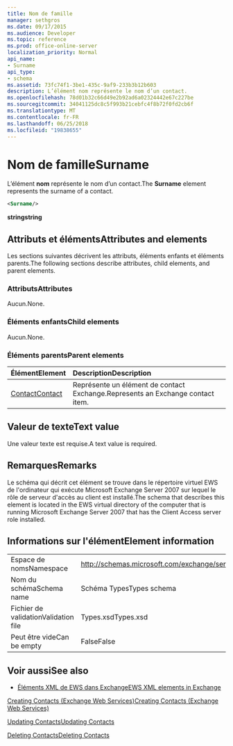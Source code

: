 ```yaml
---
title: Nom de famille
manager: sethgros
ms.date: 09/17/2015
ms.audience: Developer
ms.topic: reference
ms.prod: office-online-server
localization_priority: Normal
api_name:
- Surname
api_type:
- schema
ms.assetid: 73fc74f1-3be1-435c-9af9-233b3b12b603
description: L’élément nom représente le nom d’un contact.
ms.openlocfilehash: 78d01b32c66d49e2b92ad6a02324442e67c227be
ms.sourcegitcommit: 34041125dc8c5f993b21cebfc4f8b72f0fd2cb6f
ms.translationtype: MT
ms.contentlocale: fr-FR
ms.lasthandoff: 06/25/2018
ms.locfileid: "19838655"
---
```

# <a name="surname"></a><span data-ttu-id="71213-103">Nom de famille</span><span class="sxs-lookup"><span data-stu-id="71213-103">Surname</span></span>

<span data-ttu-id="71213-104">L’élément **nom** représente le nom d’un contact.</span><span class="sxs-lookup"><span data-stu-id="71213-104">The **Surname** element represents the surname of a contact.</span></span> 
  
```xml
<Surname/>
```

 <span data-ttu-id="71213-105">**string**</span><span class="sxs-lookup"><span data-stu-id="71213-105">**string**</span></span>
## <a name="attributes-and-elements"></a><span data-ttu-id="71213-106">Attributs et éléments</span><span class="sxs-lookup"><span data-stu-id="71213-106">Attributes and elements</span></span>

<span data-ttu-id="71213-107">Les sections suivantes décrivent les attributs, éléments enfants et éléments parents.</span><span class="sxs-lookup"><span data-stu-id="71213-107">The following sections describe attributes, child elements, and parent elements.</span></span>
  
### <a name="attributes"></a><span data-ttu-id="71213-108">Attributs</span><span class="sxs-lookup"><span data-stu-id="71213-108">Attributes</span></span>

<span data-ttu-id="71213-109">Aucun.</span><span class="sxs-lookup"><span data-stu-id="71213-109">None.</span></span>
  
### <a name="child-elements"></a><span data-ttu-id="71213-110">Éléments enfants</span><span class="sxs-lookup"><span data-stu-id="71213-110">Child elements</span></span>

<span data-ttu-id="71213-111">Aucun.</span><span class="sxs-lookup"><span data-stu-id="71213-111">None.</span></span>
  
### <a name="parent-elements"></a><span data-ttu-id="71213-112">Éléments parents</span><span class="sxs-lookup"><span data-stu-id="71213-112">Parent elements</span></span>

|<span data-ttu-id="71213-113">**Élément**</span><span class="sxs-lookup"><span data-stu-id="71213-113">**Element**</span></span>|<span data-ttu-id="71213-114">**Description**</span><span class="sxs-lookup"><span data-stu-id="71213-114">**Description**</span></span>|
|:-----|:-----|
|[<span data-ttu-id="71213-115">Contact</span><span class="sxs-lookup"><span data-stu-id="71213-115">Contact</span></span>](contact.md) <br/> |<span data-ttu-id="71213-116">Représente un élément de contact Exchange.</span><span class="sxs-lookup"><span data-stu-id="71213-116">Represents an Exchange contact item.</span></span>  <br/> |
   
## <a name="text-value"></a><span data-ttu-id="71213-117">Valeur de texte</span><span class="sxs-lookup"><span data-stu-id="71213-117">Text value</span></span>

<span data-ttu-id="71213-118">Une valeur texte est requise.</span><span class="sxs-lookup"><span data-stu-id="71213-118">A text value is required.</span></span>
  
## <a name="remarks"></a><span data-ttu-id="71213-119">Remarques</span><span class="sxs-lookup"><span data-stu-id="71213-119">Remarks</span></span>

<span data-ttu-id="71213-120">Le schéma qui décrit cet élément se trouve dans le répertoire virtuel EWS de l'ordinateur qui exécute Microsoft Exchange Server 2007 sur lequel le rôle de serveur d'accès au client est installé.</span><span class="sxs-lookup"><span data-stu-id="71213-120">The schema that describes this element is located in the EWS virtual directory of the computer that is running Microsoft Exchange Server 2007 that has the Client Access server role installed.</span></span>
  
## <a name="element-information"></a><span data-ttu-id="71213-121">Informations sur l'élément</span><span class="sxs-lookup"><span data-stu-id="71213-121">Element information</span></span>

|||
|:-----|:-----|
|<span data-ttu-id="71213-122">Espace de noms</span><span class="sxs-lookup"><span data-stu-id="71213-122">Namespace</span></span>  <br/> |http://schemas.microsoft.com/exchange/services/2006/types  <br/> |
|<span data-ttu-id="71213-123">Nom du schéma</span><span class="sxs-lookup"><span data-stu-id="71213-123">Schema name</span></span>  <br/> |<span data-ttu-id="71213-124">Schéma Types</span><span class="sxs-lookup"><span data-stu-id="71213-124">Types schema</span></span>  <br/> |
|<span data-ttu-id="71213-125">Fichier de validation</span><span class="sxs-lookup"><span data-stu-id="71213-125">Validation file</span></span>  <br/> |<span data-ttu-id="71213-126">Types.xsd</span><span class="sxs-lookup"><span data-stu-id="71213-126">Types.xsd</span></span>  <br/> |
|<span data-ttu-id="71213-127">Peut être vide</span><span class="sxs-lookup"><span data-stu-id="71213-127">Can be empty</span></span>  <br/> |<span data-ttu-id="71213-128">False</span><span class="sxs-lookup"><span data-stu-id="71213-128">False</span></span>  <br/> |
   
## <a name="see-also"></a><span data-ttu-id="71213-129">Voir aussi</span><span class="sxs-lookup"><span data-stu-id="71213-129">See also</span></span>



- [<span data-ttu-id="71213-130">Éléments XML de EWS dans Exchange</span><span class="sxs-lookup"><span data-stu-id="71213-130">EWS XML elements in Exchange</span></span>](ews-xml-elements-in-exchange.md)


[<span data-ttu-id="71213-131">Creating Contacts (Exchange Web Services)</span><span class="sxs-lookup"><span data-stu-id="71213-131">Creating Contacts (Exchange Web Services)</span></span>](http://msdn.microsoft.com/library/4845917e-70d1-481c-bbd7-011ec6571789%28Office.15%29.aspx)
  
[<span data-ttu-id="71213-132">Updating Contacts</span><span class="sxs-lookup"><span data-stu-id="71213-132">Updating Contacts</span></span>](http://msdn.microsoft.com/library/9a865953-b94a-4229-b632-2dee433314be%28Office.15%29.aspx)
  
[<span data-ttu-id="71213-133">Deleting Contacts</span><span class="sxs-lookup"><span data-stu-id="71213-133">Deleting Contacts</span></span>](http://msdn.microsoft.com/library/fcc3dc84-cd3e-455e-a1a7-ae6921c9b588%28Office.15%29.aspx)

